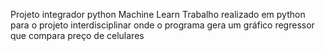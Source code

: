 Projeto integrador python Machine Learn
Trabalho realizado em python para o projeto interdisciplinar onde o programa gera um gráfico regressor que compara preço de celulares

